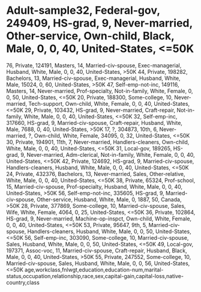# Adult-sample32, Federal-gov, 249409, HS-grad, 9, Never-married, Other-service, Own-child, Black, Male, 0, 0, 40, United-States, <=50K
76, Private, 124191, Masters, 14, Married-civ-spouse, Exec-managerial, Husband, White, Male, 0, 0, 40, United-States, >50K
44, Private, 198282, Bachelors, 13, Married-civ-spouse, Exec-managerial, Husband, White, Male, 15024, 0, 60, United-States, >50K
47, Self-emp-not-inc, 149116, Masters, 14, Never-married, Prof-specialty, Not-in-family, White, Female, 0, 0, 50, United-States, <=50K
20, Private, 188300, Some-college, 10, Never-married, Tech-support, Own-child, White, Female, 0, 0, 40, United-States, <=50K
29, Private, 103432, HS-grad, 9, Never-married, Craft-repair, Not-in-family, White, Male, 0, 0, 40, United-States, <=50K
32, Self-emp-inc, 317660, HS-grad, 9, Married-civ-spouse, Craft-repair, Husband, White, Male, 7688, 0, 40, United-States, >50K
17, ?, 304873, 10th, 6, Never-married, ?, Own-child, White, Female, 34095, 0, 32, United-States, <=50K
30, Private, 194901, 11th, 7, Never-married, Handlers-cleaners, Own-child, White, Male, 0, 0, 40, United-States, <=50K
31, Local-gov, 189265, HS-grad, 9, Never-married, Adm-clerical, Not-in-family, White, Female, 0, 0, 40, United-States, <=50K
42, Private, 124692, HS-grad, 9, Married-civ-spouse, Handlers-cleaners, Husband, White, Male, 0, 0, 40, United-States, <=50K
24, Private, 432376, Bachelors, 13, Never-married, Sales, Other-relative, White, Male, 0, 0, 40, United-States, <=50K
38, Private, 65324, Prof-school, 15, Married-civ-spouse, Prof-specialty, Husband, White, Male, 0, 0, 40, United-States, >50K
56, Self-emp-not-inc, 335605, HS-grad, 9, Married-civ-spouse, Other-service, Husband, White, Male, 0, 1887, 50, Canada, >50K
28, Private, 377869, Some-college, 10, Married-civ-spouse, Sales, Wife, White, Female, 4064, 0, 25, United-States, <=50K
36, Private, 102864, HS-grad, 9, Never-married, Machine-op-inspct, Own-child, White, Female, 0, 0, 40, United-States, <=50K
53, Private, 95647, 9th, 5, Married-civ-spouse, Handlers-cleaners, Husband, White, Male, 0, 0, 50, United-States, <=50K
56, Self-emp-inc, 303090, Some-college, 10, Married-civ-spouse, Sales, Husband, White, Male, 0, 0, 50, United-States, <=50K
49, Local-gov, 197371, Assoc-voc, 11, Married-civ-spouse, Craft-repair, Husband, Black, Male, 0, 0, 40, United-States, >50K
55, Private, 247552, Some-college, 10, Married-civ-spouse, Sales, Husband, White, Male, 0, 0, 56, United-States, <=50K
age,workclass,fnlwgt,education,education-num,marital-status,occupation,relationship,race,sex,capital-gain,capital-loss,native-country,class
